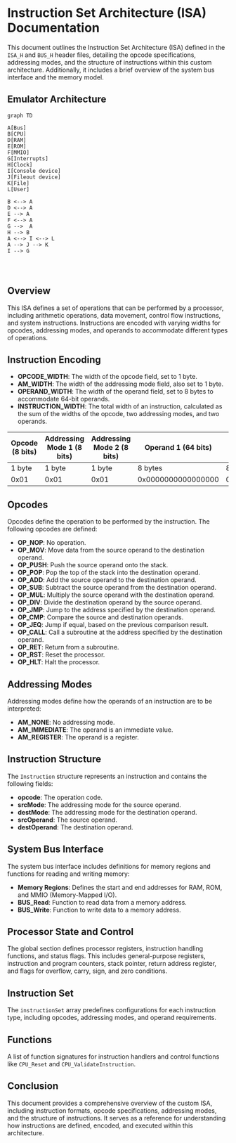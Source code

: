 # Instruction Set Architecture (ISA) Documentation

This document outlines the Instruction Set Architecture (ISA) defined in the `ISA_H` and `BUS_H` header files, detailing the opcode specifications, addressing modes, and the structure of instructions within this custom architecture. Additionally, it includes a brief overview of the system bus interface and the memory model.

## Emulator Architecture

```mermaid
graph TD

A[Bus]
B[CPU]
D[RAM]
E[ROM]
F[MMIO]
G[Interrupts]
H[Clock]
I[Console device]
J[Fileout device]
K[File]
L[User]

B <--> A
D <--> A
E --> A
F <--> A
G -->  A
H --> B
A <--> I <--> L
A --> J --> K
I --> G




```

## Overview

This ISA defines a set of operations that can be performed by a processor, including arithmetic operations, data movement, control flow instructions, and system instructions. Instructions are encoded with varying widths for opcodes, addressing modes, and operands to accommodate different types of operations.

## Instruction Encoding

- **OPCODE_WIDTH**: The width of the opcode field, set to 1 byte.
- **AM_WIDTH**: The width of the addressing mode field, also set to 1 byte.
- **OPERAND_WIDTH**: The width of the operand field, set to 8 bytes to accommodate 64-bit operands.
- **INSTRUCTION_WIDTH**: The total width of an instruction, calculated as the sum of the widths of the opcode, two addressing modes, and two operands.

| Opcode (8 bits) | Addressing Mode 1 (8 bits) | Addressing Mode 2 (8 bits) | Operand 1 (64 bits) | Operand 2 (64 bits)   |
|-----------------|----------------------------|----------------------------|----------------------|----------------------|
| 1 byte          | 1 byte                     | 1 byte                     | 8 bytes              | 8 bytes              |
| 0x01            | 0x01                       | 0x01                       | 0x0000000000000000   | 0x0000000000000000   |

## Opcodes

Opcodes define the operation to be performed by the instruction. The following opcodes are defined:

- **OP_NOP**: No operation.
- **OP_MOV**: Move data from the source operand to the destination operand.
- **OP_PUSH**: Push the source operand onto the stack.
- **OP_POP**: Pop the top of the stack into the destination operand.
- **OP_ADD**: Add the source operand to the destination operand.
- **OP_SUB**: Subtract the source operand from the destination operand.
- **OP_MUL**: Multiply the source operand with the destination operand.
- **OP_DIV**: Divide the destination operand by the source operand.
- **OP_JMP**: Jump to the address specified by the destination operand.
- **OP_CMP**: Compare the source and destination operands.
- **OP_JEQ**: Jump if equal, based on the previous comparison result.
- **OP_CALL**: Call a subroutine at the address specified by the destination operand.
- **OP_RET**: Return from a subroutine.
- **OP_RST**: Reset the processor.
- **OP_HLT**: Halt the processor.

## Addressing Modes

Addressing modes define how the operands of an instruction are to be interpreted:

- **AM_NONE**: No addressing mode.
- **AM_IMMEDIATE**: The operand is an immediate value.
- **AM_REGISTER**: The operand is a register.

## Instruction Structure

The `Instruction` structure represents an instruction and contains the following fields:

- **opcode**: The operation code.
- **srcMode**: The addressing mode for the source operand.
- **destMode**: The addressing mode for the destination operand.
- **srcOperand**: The source operand.
- **destOperand**: The destination operand.

## System Bus Interface

The system bus interface includes definitions for memory regions and functions for reading and writing memory:

- **Memory Regions**: Defines the start and end addresses for RAM, ROM, and MMIO (Memory-Mapped I/O).
- **BUS_Read**: Function to read data from a memory address.
- **BUS_Write**: Function to write data to a memory address.

## Processor State and Control

The global section defines processor registers, instruction handling functions, and status flags. This includes general-purpose registers, instruction and program counters, stack pointer, return address register, and flags for overflow, carry, sign, and zero conditions.

## Instruction Set

The `instructionSet` array predefines configurations for each instruction type, including opcodes, addressing modes, and operand requirements.

## Functions

A list of function signatures for instruction handlers and control functions like `CPU_Reset` and `CPU_ValidateInstruction`.

## Conclusion

This document provides a comprehensive overview of the custom ISA, including instruction formats, opcode specifications, addressing modes, and the structure of instructions. It serves as a reference for understanding how instructions are defined, encoded, and executed within this architecture.